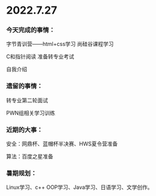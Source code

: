 # 2022.7.27

### 今天完成的事情：

字节青训营——html+css学习 尚硅谷课程学习

C和指针阅读 准备转专业考试

自我介绍

### 遗留的事情：

转专业第二轮面试

PWN组相关学习训练

### 近期的大事：

安全：网鼎杯、蓝帽杯半决赛、HWS夏令营准备

算法：百度之星准备

### 暑期规划：

Linux学习、c++ OOP学习、Java学习、日语学习、文学创作。

